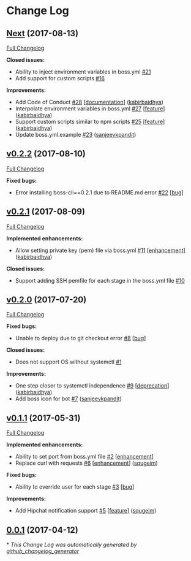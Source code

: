 # Change Log

## [Next](https://github.com/kabirbaidhya/boss-cli/tree/Next) (2017-08-13)
[Full Changelog](https://github.com/kabirbaidhya/boss-cli/compare/v0.2.2...Next)

**Closed issues:**

- Ability to inject environment variables in boss.yml  [\#21](https://github.com/kabirbaidhya/boss-cli/issues/21)
- Add support for custom scripts [\#16](https://github.com/kabirbaidhya/boss-cli/issues/16)

**Improvements:**

- Add Code of Conduct [\#28](https://github.com/kabirbaidhya/boss-cli/pull/28) [[documentation](https://github.com/kabirbaidhya/boss-cli/labels/documentation)] ([kabirbaidhya](https://github.com/kabirbaidhya))
- Interpolate environment variables in boss.yml [\#27](https://github.com/kabirbaidhya/boss-cli/pull/27) [[feature](https://github.com/kabirbaidhya/boss-cli/labels/feature)] ([kabirbaidhya](https://github.com/kabirbaidhya))
- Support custom scripts similar to npm scripts [\#25](https://github.com/kabirbaidhya/boss-cli/pull/25) [[feature](https://github.com/kabirbaidhya/boss-cli/labels/feature)] ([kabirbaidhya](https://github.com/kabirbaidhya))
- Update boss.yml.example [\#23](https://github.com/kabirbaidhya/boss-cli/pull/23) ([sanjeevkpandit](https://github.com/sanjeevkpandit))

## [v0.2.2](https://github.com/kabirbaidhya/boss-cli/tree/v0.2.2) (2017-08-10)
[Full Changelog](https://github.com/kabirbaidhya/boss-cli/compare/v0.2.1...v0.2.2)

**Fixed bugs:**

- Error installing boss-cli==0.2.1 due to README.md error [\#22](https://github.com/kabirbaidhya/boss-cli/issues/22) [[bug](https://github.com/kabirbaidhya/boss-cli/labels/bug)]

## [v0.2.1](https://github.com/kabirbaidhya/boss-cli/tree/v0.2.1) (2017-08-09)
[Full Changelog](https://github.com/kabirbaidhya/boss-cli/compare/v0.2.0...v0.2.1)

**Implemented enhancements:**

- Allow setting private key \(pem\) file via boss.yml [\#11](https://github.com/kabirbaidhya/boss-cli/pull/11) [[enhancement](https://github.com/kabirbaidhya/boss-cli/labels/enhancement)] ([kabirbaidhya](https://github.com/kabirbaidhya))

**Closed issues:**

- Support adding SSH pemfile for each stage in the boss.yml file [\#10](https://github.com/kabirbaidhya/boss-cli/issues/10)

## [v0.2.0](https://github.com/kabirbaidhya/boss-cli/tree/v0.2.0) (2017-07-20)
[Full Changelog](https://github.com/kabirbaidhya/boss-cli/compare/v0.1.1...v0.2.0)

**Fixed bugs:**

- Unable to deploy due to git checkout error [\#8](https://github.com/kabirbaidhya/boss-cli/issues/8) [[bug](https://github.com/kabirbaidhya/boss-cli/labels/bug)]

**Closed issues:**

- Does not support OS without systemctl [\#1](https://github.com/kabirbaidhya/boss-cli/issues/1)

**Improvements:**

- One step closer to systemctl independence [\#9](https://github.com/kabirbaidhya/boss-cli/pull/9) [[deprecation](https://github.com/kabirbaidhya/boss-cli/labels/deprecation)] ([kabirbaidhya](https://github.com/kabirbaidhya))
- Add boss icon for bot [\#7](https://github.com/kabirbaidhya/boss-cli/pull/7) ([sanjeevkpandit](https://github.com/sanjeevkpandit))

## [v0.1.1](https://github.com/kabirbaidhya/boss-cli/tree/v0.1.1) (2017-05-31)
[Full Changelog](https://github.com/kabirbaidhya/boss-cli/compare/0.0.1...v0.1.1)

**Implemented enhancements:**

- Ability to set port from boss.yml file [\#2](https://github.com/kabirbaidhya/boss-cli/issues/2) [[enhancement](https://github.com/kabirbaidhya/boss-cli/labels/enhancement)]
- Replace curl with requests [\#6](https://github.com/kabirbaidhya/boss-cli/pull/6) [[enhancement](https://github.com/kabirbaidhya/boss-cli/labels/enhancement)] ([squgeim](https://github.com/squgeim))

**Fixed bugs:**

- Ability to override user for each stage [\#3](https://github.com/kabirbaidhya/boss-cli/issues/3) [[bug](https://github.com/kabirbaidhya/boss-cli/labels/bug)]

**Improvements:**

- Add Hipchat notification support [\#5](https://github.com/kabirbaidhya/boss-cli/pull/5) [[feature](https://github.com/kabirbaidhya/boss-cli/labels/feature)] ([squgeim](https://github.com/squgeim))

## [0.0.1](https://github.com/kabirbaidhya/boss-cli/tree/0.0.1) (2017-04-12)


\* *This Change Log was automatically generated by [github_changelog_generator](https://github.com/skywinder/Github-Changelog-Generator)*